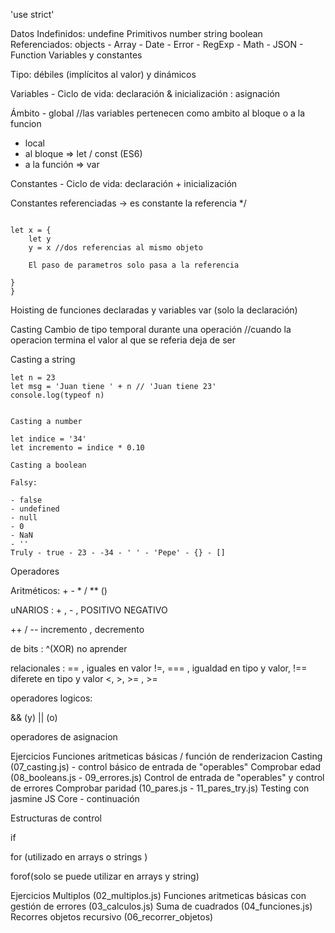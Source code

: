 'use strict'

Datos
Indefinidos:
undefine
Primitivos
number
string
boolean
Referenciados:
objects - Array - Date - Error - RegExp - Math - JSON - Function
Variables y constantes


Tipo: débiles (implícitos al valor) y dinámicos

Variables - Ciclo de vida: 
 declaración & inicialización : asignación                           
 
Ámbito - global          //las variables pertenecen como ambito al bloque o a la funcion
 - local 
 - al bloque => let / const (ES6)                   
 - a la función => var

Constantes - Ciclo de vida: declaración + inicialización

Constantes referenciadas -> es constante la referencia */
```JS

let x = {
    let y 
    y = x //dos referencias al mismo objeto

    El paso de parametros solo pasa a la referencia 
    
}
}
```
Hoisting de funciones declaradas y variables var (solo la declaración)

Casting
Cambio de tipo temporal durante una operación                    //cuando la operacion termina el valor al que se                                                                      referia deja de ser 

Casting a string
```JS
let n = 23
let msg = 'Juan tiene ' + n // 'Juan tiene 23'
console.log(typeof n)


Casting a number

let indice = '34'
let incremento = indice * 0.10

```

```Js
Casting a boolean

Falsy:

- false
- undefined
- null
- 0
- NaN
- ''
Truly - true - 23 - -34 - ' ' - 'Pepe' - {} - []
```
Operadores

Aritméticos: + - * / ** ()

uNARIOS : + , - , POSITIVO NEGATIVO

++ / -- incremento , decremento

de bits : ^(XOR) no aprender

relacionales : == , iguales en valor   !=,  === , igualdad en tipo y valor, !== diferete en tipo y valor 
<, >, >= , >=

operadores logicos:

&& (y)   || (o)

operadores de asignacion 

Ejercicios
Funciones aritmeticas básicas / función de renderizacion
Casting (07_casting.js) - control básico de entrada de "operables"
Comprobar edad (08_booleans.js - 09_errores.js)
Control de entrada de "operables" y control de errores
Comprobar paridad (10_pares.js - 11_pares_try.js)
Testing con jasmine
JS Core - continuación

Estructuras de control
 
 if 

 for (utilizado en arrays o strings
 )


 forof(solo se puede utilizar en arrays y string)


Ejercicios
Multiplos (02_multiplos.js)
Funciones aritmeticas básicas con gestión de errores (03_calculos.js)
Suma de cuadrados (04_funciones.js)
Recorres objetos recursivo (06_recorrer_objetos)